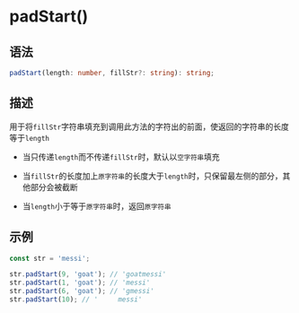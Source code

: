 # padStart() <Badge text="ES7"/>

## 语法

```ts
padStart(length: number, fillStr?: string): string;
```

## 描述

用于将`fillStr`字符串填充到调用此方法的字符出的前面，使返回的字符串的长度等于`length`

- 当只传递`length`而不传递`fillStr`时，默认以`空字符串`填充

- 当`fillStr`的长度加上`原字符串`的长度大于`length`时，只保留最左侧的部分，其他部分会被截断

- 当`length`小于等于`原字符串`时，返回`原字符串`

## 示例

```js
const str = 'messi';

str.padStart(9, 'goat'); // 'goatmessi'
str.padStart(1, 'goat'); // 'messi'
str.padStart(6, 'goat'); // 'gmessi'
str.padStart(10); // '     messi'
```
